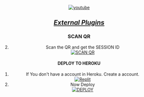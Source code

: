 

  
<p align="center">

  <a aria-label="Tutorial" href="https://github.com/A-S-W-I-N-S-P-A-R-K-Y/X-BOT-MD/wiki/DEPLOY-TUTORIAL" target="_blank">
    <img alt="youtube" src="https://img.shields.io/badge/Tutorial-FF0000?style=for-the-badge&logo=youtube&logoColor=white" />
  
<div align="center">

## _[External Plugins](https://github.com/A-S-W-I-N-S-P-A-R-K-Y/X-BOT-MD/wiki)_
      

### SCAN QR

2. Scan the QR and get the SESSION ID
   <br>
<a href='https://x-bot-md-qr.koyeb.app' target="_blank"><img alt='SCAN QR' src='https://img.shields.io/badge/Scan_qr-100000?style=for-the-badge&logo=scan&logoColor=white&labelColor=black&color=black'/></a>


#### DEPLOY TO HEROKU 

1. If You don't have a account in Heroku. Create a account.
    <br>
<a href='https://heroku.com' target="_blank"><img alt='Replit' src='https://img.shields.io/badge/-Create-black?style=for-the-badge&logo=heroku'/></a>
   <br>
2. Now Deploy
    <br>
<a href='https://dashboard.heroku.com/new?button-url=https%3A%2F%2Fgithub.com%2F&template=https://github.com/ibrahimaitech/slopy' target="_blank"><img alt='DEPLOY' src='https://img.shields.io/badge/-DEPLOY-black?style=for-the-badge&logo=heroku'/></a>


